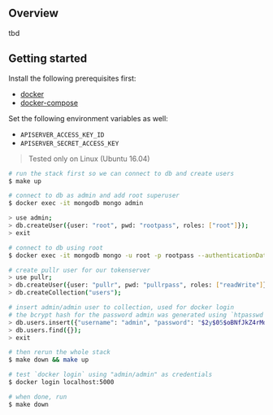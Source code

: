 ## Overview

tbd

## Getting started

Install the following prerequisites first:

- [docker](https://docs.docker.com/engine/installation/)
- [docker-compose](https://docs.docker.com/compose/install/)

Set the following environment variables as well:

- `APISERVER_ACCESS_KEY_ID`
- `APISERVER_SECRET_ACCESS_KEY`

> Tested only on Linux (Ubuntu 16.04)

```bash
# run the stack first so we can connect to db and create users
$ make up

# connect to db as admin and add root superuser
$ docker exec -it mongodb mongo admin

> use admin;
> db.createUser({user: "root", pwd: "rootpass", roles: ["root"]});
> exit

# connect to db using root
$ docker exec -it mongodb mongo -u root -p rootpass --authenticationDatabase admin

# create pullr user for our tokenserver
> use pullr;
> db.createUser({user: "pullr", pwd: "pullrpass", roles: ["readWrite"]});
> db.createCollection("users");

# insert admin/admin user to collection, used for docker login
# the bcrypt hash for the password admin was generated using `htpasswd -nB admin`
> db.users.insert({"username": "admin", "password": "$2y$05$oBNfJkZ4rMd6PjrRHq3FdeZXezfBzWqWsZuJ7v0ePpdUFCVNaOv52"});
> db.users.find({});
> exit

# then rerun the whole stack
$ make down && make up

# test `docker login` using "admin/admin" as credentials
$ docker login localhost:5000

# when done, run
$ make down
```
